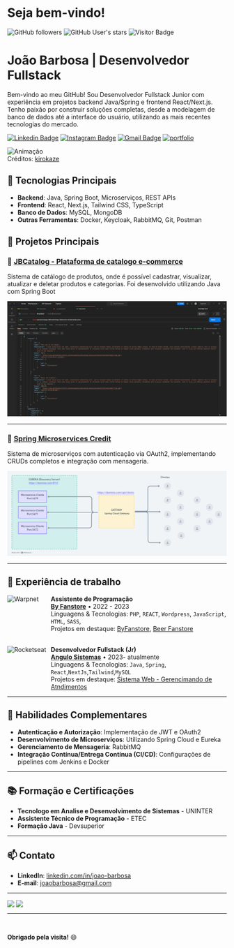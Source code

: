 <h1>Seja bem-vindo!</h1>

![GitHub followers](https://img.shields.io/github/followers/JoaoSBarbosa)
![GitHub User's stars](https://img.shields.io/github/stars/JoaoSBarbosa)
![Visitor Badge](https://visitor-badge.laobi.icu/badge?page_id=JoaoSBarbosa.JoaoSBarbosa)


# João Barbosa | Desenvolvedor Fullstack

Bem-vindo ao meu GitHub! Sou Desenvolvedor Fullstack Junior com experiência em projetos backend Java/Spring e frontend React/Next.js. Tenho paixão por construir soluções completas, desde a modelagem de banco de dados até a interface do usuário, utilizando as mais recentes tecnologias do mercado.

[![Linkedin Badge](https://img.shields.io/badge/-devjbarbosa-blue?style=flat-square&logo=Linkedin&logoColor=white&link=https://www.linkedin.com/in/devjbarbosa/)](https://www.linkedin.com/in/devjbarbosa/)
[![Instagram Badge](https://img.shields.io/badge/-@JOAO_SBX-purple?style=flat-square&logo=instagram&logoColor=white&link=https://instagram.com/joao_sbx/)](https://instagram.com/joao_sbx)
[![Gmail Badge](https://img.shields.io/badge/-contato.jsbarbosa@gmail.com-c14438?style=flat-square&logo=Gmail&logoColor=white&link=mailto:contato.jsbarbosa@gmail.com)](mailto:contato.jsbarbosa@gmail.com)
[![portfolio](https://img.shields.io/website?url=https://joaobarbosadev.vercel.app/)](https://joaobarbosadev.vercel.app/)

![Animação](https://github.com/user-attachments/assets/dc3762d6-6991-4962-a626-ecab9ac5435d)  
Créditos: [kirokaze](https://www.deviantart.com/kirokaze/gallery)


## 🔧 Tecnologias Principais

- **Backend**: Java, Spring Boot, Microserviços, REST APIs
- **Frontend**: React, Next.js, Tailwind CSS, TypeScript
- **Banco de Dados**: MySQL, MongoDB
- **Outras Ferramentas**: Docker, Keycloak, RabbitMQ, Git, Postman


## 📝 Projetos Principais

### 📌 [JBCatalog - Plataforma de catalogo e-commerce](https://github.com/JoaoSBarbosa/catalog-javaspring)
Sistema de catálogo de produtos, onde é possível cadastrar, visualizar, atualizar e deletar produtos e categorias. Foi desenvolvido utilizando Java com Spring Boot

[![WolfEdu](https://github.com/JoaoSBarbosa/catalog-javaspring/blob/main/backend/src/main/resources/img/print1.png)](https://github.com/joao-barbosa/WolfEdu)

---

### 📌 [Spring Microservices Credit](https://github.com/joao-barbosa/Spring-Microservices-Credit)
Sistema de microserviços com autenticação via OAuth2, implementando CRUDs completos e integração com mensageria.

[![Spring Microservices Credit](https://github.com/JoaoSBarbosa/spring-microservices-credit/blob/main/diagrama.png)](https://github.com/joao-barbosa/Spring-Microservices-Credit)

---

## 🧰 Experiência de trabalho


[<img align="left" height="94px" width="100px" alt="Warpnet" src="https://github.com/user-attachments/assets/8c99ded4-e4db-4414-a49b-6bd8aa910a37"/>](https://byfanstore.com/)

**Assistente de Programação** \
[**By Fanstore**](https://byfanstore.com) • 2022 - 2023 \
Linguagens & Tecnologias: `PHP`, `REACT`, `Wordpress`, `JavaScript`, `HTML`, `SASS`,\
Projetos em destaque: [ByFanstore](https://byfanstore.com/), [Beer Fanstore](https://beerfanstore.com.br/)
<br/>
<br/>

[<img align="left" height="94px" width="100px" alt="Rocketseat" src="https://lh3.googleusercontent.com/proxy/ACy30n7UHy7oennfU0SKywWAYowHQijpPwS4Uj-hVxp4iUyTElqFhuxBi8czsoJH0J1LDMA6lmySjR2LccJTGoxKqyo6RsD8GOoB4QyYuVk"/>](http://www.angulosistemas.com.br/)

**Desenvolvedor Fullstack (Jr)** \
[**Angulo Sistemas**](http://www.angulosistemas.com.br/) • 2023- atualmente \
Linguagens & Tecnologias: `Java`, `Spring`, `React`,`NextJs`,`Tailwind`,`MySQL`\
Projetos em destaque: [Sistema Web - Gerencimando de Atndimentos](http://191.252.221.124/)

---

## 🚀 Habilidades Complementares

- **Autenticação e Autorização**: Implementação de JWT e OAuth2
- **Desenvolvimento de Microserviços**: Utilizando Spring Cloud e Eureka
- **Gerenciamento de Mensageria**: RabbitMQ
- **Integração Contínua/Entrega Contínua (CI/CD)**: Configurações de pipelines com Jenkins e Docker

---

## 📚 Formação e Certificações

- **Tecnologo em Analise e Desenvolvimento de Sistemas** - UNINTER
- **Assistente Técnico de Programação** - ETEC
- **Formação Java** - Devsuperior
---

## 📫 Contato

- **LinkedIn**: [linkedin.com/in/joao-barbosa](https://linkedin.com/in/joao-barbosa)
- **E-mail**: [joaobarbosa@gmail.com](mailto:joaobarbosa@gmail.com)

---


<div display="flex">
  <img height=200 align="center" src="https://github-readme-stats.vercel.app/api?username=JoaoSBarbosa&theme=dark&hide_border=false&include_all_commits=true" />
  <img height=200 align="center" src="https://github-readme-stats.vercel.app/api/top-langs?username=JoaoSBarbosa&theme=dark&hide_border=false&include_all_commits=true&count_private=true&card_width=310" />
</div>

---

<br />

**Obrigado pela visita!** 😄

<br />
